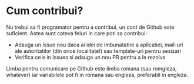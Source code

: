 # Cum contribui?

Nu trebui sa fi programator pentru a contribui, un cont de Github este suficient. Astea sunt cateva feluri in care poti sa contribui:

- Adauga un Issue nou daca ai idei de imbunatatire a aplicatiei, mail-uri ale autoritatilor (din orice localitate!) sau template-uri pentru sesizari
- Verifica ce e in Issues si adauga un nou PR pentru a le rezolva

Limba pentru comunicare pe Github este limba romana (sau romgleza, whatever) iar variabilele pot fi in romana sau engleza, preferabil in engleza.
